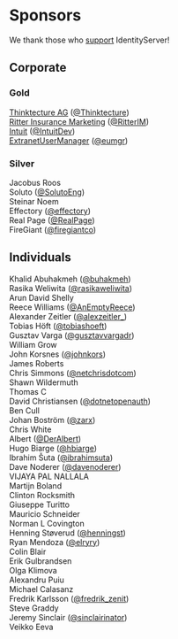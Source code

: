 # Sponsors

We thank those who [support](https://www.patreon.com/identityserver) IdentityServer!

## Corporate

### Gold

[Thinktecture AG](https://www.thinktecture.com)   ([@Thinktecture](https://twitter.com/thinktecture))  
[Ritter Insurance Marketing](https://www.ritterim.com) ([@RitterIM](https://twitter.com/ritterim))   
[Intuit](https://www.intuit.com) ([@IntuitDev](https://twitter.com/IntuitDev))  
[ExtranetUserManager](https://www.extranetusermanager.com) ([@eumgr](https://twitter.com/eumgr))  

### Silver

Jacobus Roos  
Soluto ([@SolutoEng](https://twitter.com/SolutoEng))  
Steinar	Noem  
Effectory ([@effectory](https://twitter.com/effectory))  
Real Page ([@RealPage](https://twitter.com/RealPage))  
FireGiant ([@firegiantco](https://twitter.com/firegiantco))  

## Individuals

Khalid Abuhakmeh ([@buhakmeh](https://twitter.com/buhakmeh))  
Rasika Weliwita ([@rasikaweliwita](https://twitter.com/rasikaweliwita))  
Arun David Shelly  
Reece Williams ([@AnEmptyReece](https://twitter.com/AnEmptyReece))  
Alexander Zeitler ([@alexzeitler_](https://twitter.com/alexzeitler_))  
Tobias Höft ([@tobiashoeft](https://twitter.com/tobiashoeft))  
Gusztav Varga ([@gusztavvargadr](https://twitter.com/gusztavvargadr))  
William Grow  
John Korsnes ([@johnkors](https://twitter.com/johnkors))  
James Roberts  
Chris Simmons ([@netchrisdotcom](https://twitter.com/netchrisdotcom))  
Shawn Wildermuth  
Thomas C  
David Christiansen ([@dotnetopenauth](https://twitter.com/dotnetopenauth))  
Ben	Cull  
Johan Boström ([@zarx](https://twitter.com/zarx))  
Chris White  
Albert ([@DerAlbert](https://twitter.com/DerAlbert))  
Hugo Biarge ([@hbiarge](https://twitter.com/hbiarge))  
Ibrahim Šuta ([@ibrahimsuta](https://twitter.com/ibrahimsuta))  
Dave Noderer  ([@davenoderer](https://twitter.com/davenoderer))  
VIJAYA PAL NALLALA  
Martijn Boland  
Clinton Rocksmith  
Giuseppe Turitto  
Mauricio Schneider  
Norman L Covington  
Henning Støverud  ([@henningst](https://twitter.com/henningst))  
Ryan Mendoza  ([@elryry](https://twitter.com/elryry))  
Colin Blair  
Erik Gulbrandsen  
Olga Klimova  
Alexandru Puiu  
Michael Calasanz  
Fredrik Karlsson ([@fredrik_zenit](https://twitter.com/fredrik_zenit))  
Steve Graddy  
Jeremy Sinclair ([@sinclairinator](https://twitter.com/sinclairinator))  
Veikko Eeva

